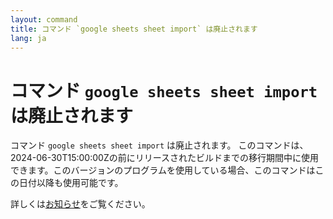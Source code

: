 ```yaml
---
layout: command
title: コマンド `google sheets sheet import` は廃止されます
lang: ja
---
```


# コマンド `google sheets sheet import` は廃止されます

コマンド `google sheets sheet import` は廃止されます。
このコマンドは、2024-06-30T15:00:00Zの前にリリースされたビルドまでの移行期間中に使用できます。このバージョンのプログラムを使用している場合、このコマンドはこの日付以降も使用可能です。

詳しくは[お知らせ](https://github.com/watermint/toolbox/discussions/835)をご覧ください。


